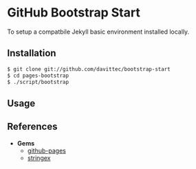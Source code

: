 GitHub Bootstrap Start
======================

To setup a compatbile Jekyll basic environment installed locally.

## Installation

```bash
$ git clone git://github.com/davittec/bootstrap-start
$ cd pages-bootstrap
$ ./script/bootstrap
```

## Usage

## References

- **Gems**
	- [github-pages](https://rubygems.org/gems/github-pages)
	- [stringex](https://rubygems.org/gems/stringex)
